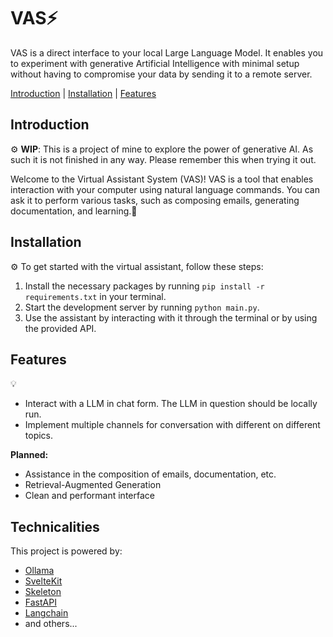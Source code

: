 # VAS⚡
VAS is a direct interface to your local Large Language Model. It enables you to experiment with generative Artificial Intelligence with minimal setup without having to compromise your data by sending it to a remote server.  

[Introduction](#introduction) | 
[Installation](#installation) | 
[Features](#features)

## Introduction
⚙️ **WIP**: This is a project of mine to explore the power of generative AI. As such it is not finished in any way. Please remember this when trying it out.  

Welcome to the Virtual Assistant System (VAS)! VAS is a tool that enables interaction with your computer using natural language commands. You can ask it to perform various tasks, such as composing emails, generating documentation, and learning.🚀

## Installation 
⚙️ To get started with the virtual assistant, follow these steps:

1. Install the necessary packages by running `pip install -r requirements.txt` in your terminal.
2. Start the development server by running `python main.py`.
3. Use the assistant by interacting with it through the terminal or by using the provided API.

## Features
💡
- Interact with a LLM in chat form. The LLM in question should be locally run.
- Implement multiple channels for conversation with different on different topics.


**Planned:**
- Assistance in the composition of emails, documentation, etc.
- Retrieval-Augmented Generation
- Clean and performant interface

## Technicalities
This project is powered by:
- [Ollama](https://ollama.ai/)
- [SvelteKit](https://kit.svelte.dev/)
- [Skeleton](https://www.skeleton.dev/)
- [FastAPI](https://fastapi.tiangolo.com/)
- [Langchain](https://python.langchain.com/docs/get_started/introduction)
- and others...
